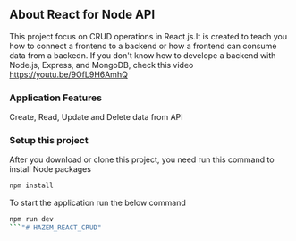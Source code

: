 ## About React for Node API

This project focus on CRUD operations in React.js.It is created to teach you how to connect a frontend to a backend or how a frontend can consume data from a backedn. If you don't know how to develope a backend with Node.js, Express, and MongoDB, check this video https://youtu.be/9OfL9H6AmhQ

### Application Features
Create, Read, Update and Delete data from API

### Setup this project
After you download or clone this project, you need run this command to install Node packages

```sh
npm install
```
To start the application run the below command

```sh
npm run dev
```"# HAZEM_REACT_CRUD" 
